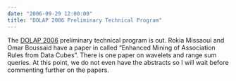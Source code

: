 ```yaml
---
date: "2006-09-29 12:00:00"
title: "DOLAP 2006 Preliminary Technical Program"
---
```




The [DOLAP 2006](http://www.cs.uoi.gr/~dolap06/program.html) preliminary technical program is out. Rokia Missaoui and Omar Boussaid have a paper in called &ldquo;Enhanced Mining of Association Rules from Data Cubes&rdquo;. There is one paper on wavelets and range sum queries. At this point, we do not even have the abstracts so I will wait before commenting further on the papers.

